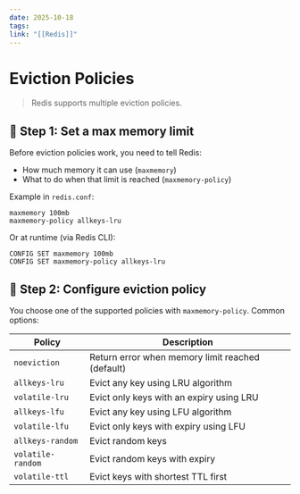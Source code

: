 ```yaml
---
date: 2025-10-18
tags:
link: "[[Redis]]"
---
```


# Eviction Policies

> Redis supports multiple eviction policies.

## 🔹 Step 1: Set a max memory limit

Before eviction policies work, you need to tell Redis:

- How much memory it can use (`maxmemory`)
- What to do when that limit is reached (`maxmemory-policy`)

Example in `redis.conf`:

```
maxmemory 100mb 
maxmemory-policy allkeys-lru
```

Or at runtime (via Redis CLI):

```
CONFIG SET maxmemory 100mb
CONFIG SET maxmemory-policy allkeys-lru
```


## 🔹 Step 2: Configure eviction policy

You choose one of the supported policies with `maxmemory-policy`. Common options:

| Policy            | Description                                      |
| ----------------- | ------------------------------------------------ |
| `noeviction`      | Return error when memory limit reached (default) |
| `allkeys-lru`     | Evict any key using LRU algorithm                |
| `volatile-lru`    | Evict only keys with an expiry using LRU         |
| `allkeys-lfu`     | Evict any key using LFU algorithm                |
| `volatile-lfu`    | Evict only keys with expiry using LFU            |
| `allkeys-random`  | Evict random keys                                |
| `volatile-random` | Evict random keys with expiry                    |
| `volatile-ttl`    | Evict keys with shortest TTL first               |
